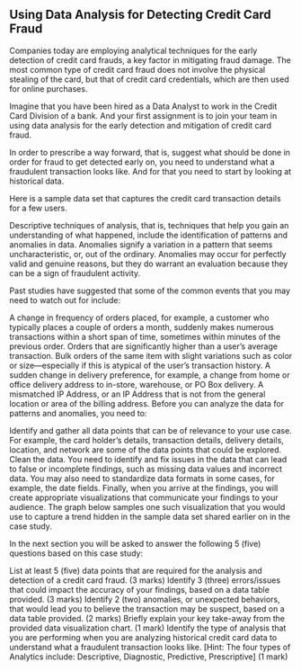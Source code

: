 
##  Using Data Analysis for Detecting Credit Card Fraud

Companies today are employing analytical techniques for the early detection of credit card frauds, a key factor in mitigating fraud damage. The most common type of credit card fraud does not involve the physical stealing of the card, but that of credit card credentials, which are then used for online purchases.

Imagine that you have been hired as a Data Analyst to work in the Credit Card Division of a bank. And your first assignment is to join your team in using data analysis for the early detection and mitigation of credit card fraud.  

In order to prescribe a way forward, that is, suggest what should be done in order for fraud to get detected early on, you need to understand what a fraudulent transaction looks like. And for that you need to start by looking at historical data. 

Here is a sample data set that captures the credit card transaction details for a few users.


Descriptive techniques of analysis, that is, techniques that help you gain an understanding of what happened, include the identification of patterns and anomalies in data. Anomalies signify a variation in a pattern that seems uncharacteristic, or, out of the ordinary. Anomalies may occur for perfectly valid and genuine reasons, but they do warrant an evaluation because they can be a sign of fraudulent activity.  

Past studies have suggested that some of the common events that you may need to watch out for include:  

A change in frequency of orders placed, for example, a customer who typically places a couple of orders a month, suddenly makes numerous transactions within a short span of time, sometimes within minutes of the previous order.
Orders that are significantly higher than a user’s average transaction.
Bulk orders of the same item with slight variations such as color or size—especially if this is atypical of the user’s transaction history.
A sudden change in delivery preference, for example, a change from home or office delivery address to in-store, warehouse, or PO Box delivery.
A mismatched IP Address, or an IP Address that is not from the general location or area of the billing address.
Before you can analyze the data for patterns and anomalies, you need to:

Identify and gather all data points that can be of relevance to your use case. For example, the card holder’s details, transaction details, delivery details, location, and network are some of the data points that could be explored. 
Clean the data. You need to identify and fix issues in the data that can lead to false or incomplete findings, such as missing data values and incorrect data. You may also need to standardize data formats in some cases, for example, the date fields. 
Finally, when you arrive at the findings, you will create appropriate visualizations that communicate your findings to your audience. The graph below samples one such visualization that you would use to capture a trend hidden in the sample data set shared earlier on in the case study.


In the next section you will be asked to answer the following 5 (five) questions based on this case study:

List at least 5 (five) data points that are required for the analysis and detection of a credit card fraud. (3 marks)
Identify 3 (three) errors/issues that could impact the accuracy of your findings, based on a data table provided. (3 marks)
Identify 2 (two) anomalies, or unexpected behaviors, that would lead you to believe the transaction may be suspect, based on a data table provided. (2 marks)
Briefly explain your key take-away from the provided data visualization chart. (1 mark)
Identify the type of analysis that you are performing when you are analyzing historical credit card data to understand what a fraudulent transaction looks like. [Hint: The four types of Analytics include: Descriptive, Diagnostic, Predictive, Prescriptive] (1 mark)
